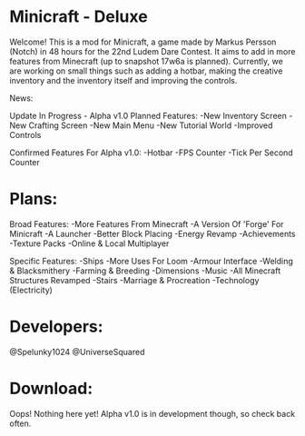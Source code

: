 # Minicraft - Deluxe

Welcome! This is a mod for Minicraft, a game made by Markus Persson (Notch) in 48 hours for the 22nd Ludem Dare Contest. It aims to add in more features from Minecraft (up to snapshot 17w6a is planned). Currently, we are working on small things such as adding a hotbar, making the creative inventory and the inventory itself and improving the controls. 

News:

Update In Progress - Alpha v1.0
Planned Features:
-New Inventory Screen
-New Crafting Screen
-New Main Menu
-New Tutorial World
-Improved Controls

Confirmed Features For Alpha v1.0:
-Hotbar
-FPS Counter
-Tick Per Second Counter

# Plans:

Broad Features:
-More Features From Minecraft
-A Version Of 'Forge' For Minicraft
-A Launcher
-Better Block Placing
-Energy Revamp
-Achievements
-Texture Packs
-Online & Local Multiplayer

Specific Features:
-Ships
-More Uses For Loom
-Armour Interface
-Welding & Blacksmithery
-Farming & Breeding
-Dimensions
-Music
-All Minecraft Structures Revamped
-Stairs
-Marriage & Procreation
-Technology (Electricity)

# Developers:

@Spelunky1024
@UniverseSquared

# Download:

Oops! Nothing here yet!
Alpha v1.0 is in development though, so check back often.
